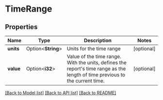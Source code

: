 # TimeRange

## Properties

Name | Type | Description | Notes
------------ | ------------- | ------------- | -------------
**units** | Option<**String**> | Units for the time range | [optional]
**value** | Option<**i32**> | Value of the time range. With the units, defines the report's time range as the length of time previous to the current time. | [optional]

[[Back to Model list]](../README.md#documentation-for-models) [[Back to API list]](../README.md#documentation-for-api-endpoints) [[Back to README]](../README.md)


